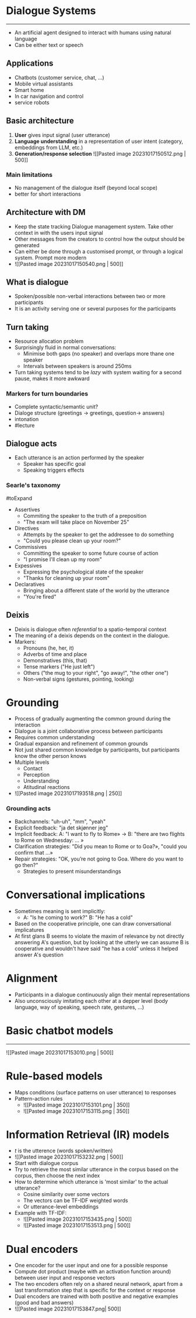 
# Dialogue Systems
---

* An artificial agent designed to interact with humans using natural language
* Can be either text or speech

## Applications
* Chatbots (customer service, chat, ...)
* Mobile virtual assistants
* Smart home
* In car navigation and control
* service robots

## Basic architecture

1. **User** gives input signal (user utterance)
2. **Language understanding** in a representation of user intent (category, embeddings from LLM, etc.)
3. **Generation/response selection**
![[Pasted image 20231017150512.png | 500]]


### Main limitations
* No management of the dialogue itself (beyond local scope)
* better for short interactions

## Architecture with DM

* Keep the state tracking Dialogue management system. Take other context in with the users input signal
* Other messages from the creators to control how the output should be generated
* Can either be done through a customised prompt, or through a logical system. Prompt more modern
* ![[Pasted image 20231017150540.png | 500]]

## What is dialogue
* Spoken/possible non-verbal interactions between two or more participants
* It is an activity serving one or several purposes for the participants

## Turn taking
* Resource allocation problem
* Surprisingly fluid in normal conversations:
	* Minimise both gaps (no speaker) and overlaps more thane one speaker
	* Intervals between speakers is around 250ms
* Turn taking systems tend to be _lazy_ with system waiting for a second pause, makes it more awkward

### Markers for turn boundaries
* Complete syntactic/semantic unit?
* Dialoge structure (greetings -> greetings, question-> answers)
* intonation
* #lecture 

## Dialogue acts
* Each utterance  is an action performed by the speaker
	* Speaker has specific goal
	* Speaking triggers effects

### Searle's taxonomy
#toExpand 
* Assertives
	* Commiting the speaker to the truth of a preposition
	* "The exam will take place on November 25"
* Directives
	* Attempts by the speaker to get the addressee to do something
	* "Could you please clean up your room?"
* Commissives
	* Committing the speaker to some future course of action
	* "I promise I'll clean up my room"
* Expessives
	* Expressing the psychological state of the speaker
	* "Thanks for cleaning up your room"
* Declaratives
	* Bringing about a different state of the world by the utterance
	* "You're fired"

## Deixis
* Deixis is dialogue often *referential* to a spatio-temporal context
* The meaning of a deixis depends on the context in the dialogue. 
* Markers:
	* Pronouns (he, her, it)
	* Adverbs of time and place
	* Demonstratives (this, that)
	* Tense markers ("He just left")
	* Others ("the mug to your right", "go away!", "the other one")
	* Non-verbal signs (gestures, pointing, looking)

# Grounding
* Process of gradually augmenting the common ground during the interaction
* Dialogue is a joint collaborative process between participants
* Requires common understanding
* Gradual expansion and refinement of common grounds
* Not just shared common knowledge by participants, but participants know the other person knows
*  Multiple levels
	* Contact
	* Perception
	* Understanding
	* Atitudinal reactions
* ![[Pasted image 20231017193518.png | 250]]

### Grounding acts
* Backchannels: "uh-uh", "mm", "yeah"
* Explicit feedback: "ja det skjønner jeg"
* Implicit feedback: A: "I want to fly to Rome» → B: "there are two flights to Rome on Wednesday: ... »
* Clarification strategies: "Did you mean to Rome or to Goa?», "could you confirm that ...»
* Repair strategies: "OK, you’re not going to Goa. Where do you want to go then?"
	* Strategies to present misunderstandings

# Conversational implications
* Sometimes meaning is sent implicitly:
	* A: "Is he coming to work?" B: "He has a cold"
* Based on the cooperative principle, one can draw conversational implicatures
* At first glans B seems to violate the maxim of relevance by not directly answering A's question, but by looking at the utterly we can assume B is cooperative and wouldn't have said "he has a cold" unless it helped answer A's question

# Alignment
* Participants in a dialogue continuously align their mental representations
* Also unconsciously imitating each other at a depper level (body language, way of speaking, speech rate, gestures, ...)


# Basic chatbot models
---
![[Pasted image 20231017153010.png | 500]]


# Rule-based models
* Maps conditions (surface patterns on user utterance) to responses
* Pattern-action rules
	* ![[Pasted image 20231017153101.png | 350]]
	* ![[Pasted image 20231017153115.png | 350]]


# Information Retrieval (IR) models
* $t$ is the utterence (words spoken/written)
* ![[Pasted image 20231017153232.png | 500]]
* Start with dialogue corpus
* Try to retrieve the most similar utterance in the corpus based on the corpus, then choose the next index
* How to determine which utterance is 'most similar' to the actual utterance?
	* Cosine similarity over some vectors 
	 * The vectors can be TF-IDF weighted words 
	 * Or utterance-level embeddings
* Example with TF-IDF:
	* ![[Pasted image 20231017153435.png | 500]]
	* ![[Pasted image 20231017153513.png | 500]]


# Dual encoders

* One encoder for the user input and one for a possible response
* Compute dot product (maybe with an activation function around) between user input and response vectors
* The two encoders often rely on a shared neural network, apart from a last transformation step that is specific for the context or response
* Dual encoders are trained with both positive and negative examples (good and bad answers)
* ![[Pasted image 20231017153847.png| 500]]




